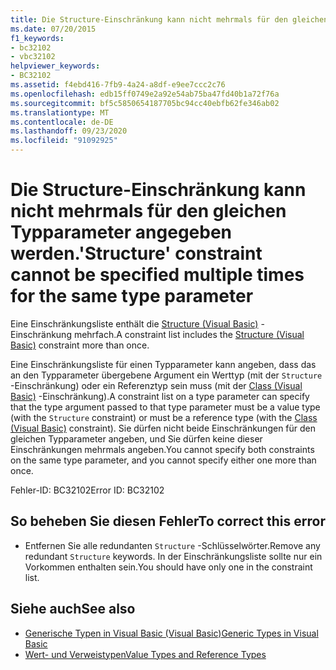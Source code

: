 ```yaml
---
title: Die Structure-Einschränkung kann nicht mehrmals für den gleichen Typparameter angegeben werden.
ms.date: 07/20/2015
f1_keywords:
- bc32102
- vbc32102
helpviewer_keywords:
- BC32102
ms.assetid: f4ebd416-7fb9-4a24-a8df-e9ee7ccc2c76
ms.openlocfilehash: edb15ff0749e2a92e54ab75ba47fd40b1a72f76a
ms.sourcegitcommit: bf5c5850654187705bc94cc40ebfb62fe346ab02
ms.translationtype: MT
ms.contentlocale: de-DE
ms.lasthandoff: 09/23/2020
ms.locfileid: "91092925"
---
```

# <a name="structure-constraint-cannot-be-specified-multiple-times-for-the-same-type-parameter"></a><span data-ttu-id="eb47e-102">Die Structure-Einschränkung kann nicht mehrmals für den gleichen Typparameter angegeben werden.</span><span class="sxs-lookup"><span data-stu-id="eb47e-102">'Structure' constraint cannot be specified multiple times for the same type parameter</span></span>

<span data-ttu-id="eb47e-103">Eine Einschränkungsliste enthält die [Structure (Visual Basic)](../language-reference/statements/structure-statement.md) -Einschränkung mehrfach.</span><span class="sxs-lookup"><span data-stu-id="eb47e-103">A constraint list includes the [Structure (Visual Basic)](../language-reference/statements/structure-statement.md) constraint more than once.</span></span>  
  
 <span data-ttu-id="eb47e-104">Eine Einschränkungsliste für einen Typparameter kann angeben, dass das an den Typparameter übergebene Argument ein Werttyp (mit der `Structure` -Einschränkung) oder ein Referenztyp sein muss (mit der [Class (Visual Basic)](../language-reference/statements/class-statement.md) -Einschränkung).</span><span class="sxs-lookup"><span data-stu-id="eb47e-104">A constraint list on a type parameter can specify that the type argument passed to that type parameter must be a value type (with the `Structure` constraint) or must be a reference type (with the [Class (Visual Basic)](../language-reference/statements/class-statement.md) constraint).</span></span> <span data-ttu-id="eb47e-105">Sie dürfen nicht beide Einschränkungen für den gleichen Typparameter angeben, und Sie dürfen keine dieser Einschränkungen mehrmals angeben.</span><span class="sxs-lookup"><span data-stu-id="eb47e-105">You cannot specify both constraints on the same type parameter, and you cannot specify either one more than once.</span></span>  
  
 <span data-ttu-id="eb47e-106">Fehler-ID: BC32102</span><span class="sxs-lookup"><span data-stu-id="eb47e-106">Error ID: BC32102</span></span>  
  
## <a name="to-correct-this-error"></a><span data-ttu-id="eb47e-107">So beheben Sie diesen Fehler</span><span class="sxs-lookup"><span data-stu-id="eb47e-107">To correct this error</span></span>  
  
- <span data-ttu-id="eb47e-108">Entfernen Sie alle redundanten `Structure` -Schlüsselwörter.</span><span class="sxs-lookup"><span data-stu-id="eb47e-108">Remove any redundant `Structure` keywords.</span></span> <span data-ttu-id="eb47e-109">In der Einschränkungsliste sollte nur ein Vorkommen enthalten sein.</span><span class="sxs-lookup"><span data-stu-id="eb47e-109">You should have only one in the constraint list.</span></span>  
  
## <a name="see-also"></a><span data-ttu-id="eb47e-110">Siehe auch</span><span class="sxs-lookup"><span data-stu-id="eb47e-110">See also</span></span>

- [<span data-ttu-id="eb47e-111">Generische Typen in Visual Basic (Visual Basic)</span><span class="sxs-lookup"><span data-stu-id="eb47e-111">Generic Types in Visual Basic</span></span>](../programming-guide/language-features/data-types/generic-types.md)
- [<span data-ttu-id="eb47e-112">Wert- und Verweistypen</span><span class="sxs-lookup"><span data-stu-id="eb47e-112">Value Types and Reference Types</span></span>](../programming-guide/language-features/data-types/value-types-and-reference-types.md)
